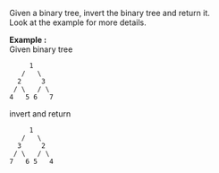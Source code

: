 <div class="markdown-content" id="problem-content">
<p>Given a binary tree, invert the binary tree and return it. <br/>
Look at the example for more details.</p>
<p><strong>Example :</strong> <br/>
Given binary tree</p>
<div class="highlighter-rouge"><pre class="highlight"><code>     1
   /   \
  2     3
 / \   / \
4   5 6   7
</code></pre>
</div>
<p>invert and return</p>
<div class="highlighter-rouge"><pre class="highlight"><code>     1
   /   \
  3     2
 / \   / \
7   6 5   4

</code></pre>
</div>

</div>